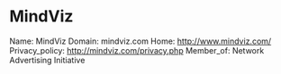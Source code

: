 
# MindViz

Name: MindViz
Domain: mindviz.com
Home: http://www.mindviz.com/
Privacy_policy: http://mindviz.com/privacy.php
Member_of: Network Advertising Initiative
